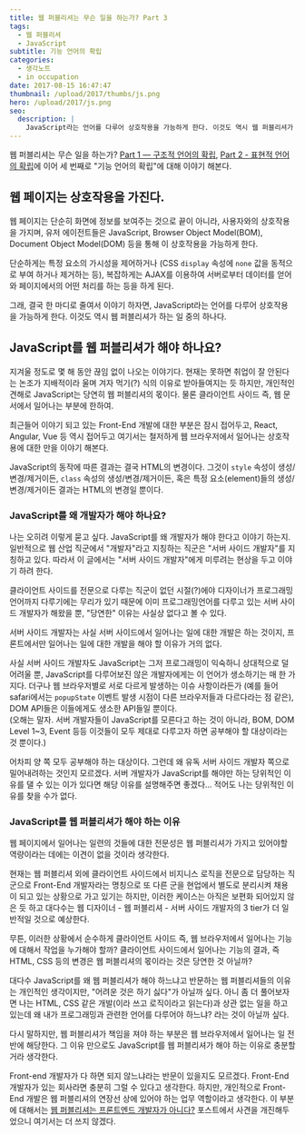 ```yaml
---
title: 웹 퍼블리셔는 무슨 일을 하는가? Part 3
tags:
  - 웹 퍼블리셔
  - JavaScript
subtitle: 기능 언어의 확립
categories:
  - 생각노트
  - in occupation
date: 2017-08-15 16:47:47
thumbnail: /upload/2017/thumbs/js.png
hero: /upload/2017/js.png
seo:
  description: |
    JavaScript라는 언어를 다루어 상호작용을 가능하게 한다. 이것도 역시 웹 퍼블리셔가 하는 일 중의 하나다.
---
```



웹 퍼블리셔는 무슨 일을 하는가? [Part 1 — 구조적 언어의 확립](/2017/07/26/establishment-of-structural-language/),
[Part 2 - 표현적 언어의 확립](/2017/07/30/establishment-of-visual-language/)에
이어 세 번째로 "기능 언어의 확립"에 대해 이야기 해본다.

## 웹 페이지는 상호작용을 가진다.

웹 페이지는 단순히 화면에 정보를 보여주는 것으로 끝이 아니라, 사용자와의 상호작용을 가지며,
유저 에이전트들은 JavaScript, Browser Object Model(BOM), Document Object Model(DOM) 등을 통해 이
상호작용을 가능하게 한다.

단순하게는 특정 요소의 가시성을 제어하거나 (CSS `display` 속성에 `none` 값을 동적으로 부여 하거나
제거하는 등), 복잡하게는 AJAX를 이용하여 서버로부터 데이터를 얻어와 페이지에서의 어떤 처리를 하는
등을 하게 된다.

그래, 결국 한 마디로 줄여서 이야기 하자면, JavaScript라는 언어를 다루어 상호작용을 가능하게 한다.
이것도 역시 웹 퍼블리셔가 하는 일 중의 하나다.

## JavaScript를 웹 퍼블리셔가 해야 하나요?

지겨울 정도로 몇 해 동안 끊임 없이 나오는 이야기다. 현재는 못하면 취업이 잘 안된다는 논조가 지배적이라
울며 겨자 먹기(?) 식의 이유로 받아들여지는 듯 하지만, 개인적인 견해로 JavaScript는 당연히 웹 퍼블리셔의
몫이다. 물론 클라이언트 사이드 즉, 웹 문서에서 일어나는 부분에 한하여.

최근들어 이야기 되고 있는 Front-End 개발에 대한 부분은 잠시 접어두고, React, Angular, Vue 등 역시
접어두고 여기서는 철저하게 웹 브라우저에서 일어나는 상호작용에 대한 만을 이야기 해본다.

JavaScript의 동작에 따른 결과는 결국 HTML의 변경이다. 그것이 `style` 속성이 생성/변경/제거이든, `class`
속성의 생성/변경/제거이든, 혹은 특정 요소(element)들의 생성/변경/제거이든 결과는 HTML의 변경일 뿐이다.

### JavaScript를 왜 개발자가 해야 하나요?

나는 오히려 이렇게 묻고 싶다. JavaScript를 왜 개발자가 해야 한다고 이야기 하는지.
일반적으로 웹 산업 직군에서 "개발자"라고 지칭하는 직군은 "서버 사이드 개발자"를 지칭하고 있다.
따라서 이 글에서는 "서버 사이드 개발자"에게 미루려는 현상을 두고 이야기 하려 한다.

클라이언트 사이드를 전문으로 다루는 직군이 없던 시절(?)에야 디자이너가 프로그래밍언어까지 다루기에는
무리가 있기 때문에 이미 프로그래밍언어를 다루고 있는 서버 사이드 개발자가 해왔을 뿐, "당연한" 이유는
사실상 없다고 볼 수 있다.

서버 사이드 개발자는 사실 서버 사이드에서 일어나는 일에 대한 개발은 하는 것이지, 프론트에서만 일어나는
일에 대한 개발을 해야 할 이유가 거의 없다.

사실 서버 사이드 개발자도 JavaScript는 그저 프로그래밍이 익숙하니 상대적으로 덜 어려울 뿐, JavaScript를
다루어보진 않은 개발자에게는 이 언어가 생소하기는 매 한 가지다. 더구나 웹 브라우저별로 서로 다르게
발생하는 이슈 사항이라든가 (예를 들어 safari에서는 `popupState` 이벤트 발생 시점이 다른 브라우저들과
다르다라는 점 같은), DOM API들은 이들에게도 생소한 API들일 뿐이다. <br>
(오해는 말자. 서버 개발자들이 JavaScript를 모른다고 하는 것이 아니라, BOM, DOM Level 1~3, Event 등등
이것들이 모두 제대로 다루고자 하면 공부해야 할 대상이라는 것 뿐이다.)

어차피 양 쪽 모두 공부해야 하는 대상이다. 그런데 왜 유독 서버 사이드 개발자 쪽으로 밀어내려하는 것인지
모르겠다. 서버 개발자가 JavaScript를 해야만 하는 당위적인 이유를 댈 수 있는 이가 있다면 해당 이유를
설명해주면 좋겠다... 적어도 나는 당위적인 이유를 찾을 수가 없다.

### JavaScript를 웹 퍼블리셔가 해야 하는 이유

웹 페이지에서 일어나는 일련의 것들에 대한 전문성은 웹 퍼블리셔가 가지고 있어야할 역량이라는 데에는
이견이 없을 것이라 생각한다.

현재는 웹 퍼블리셔 외에 클라이언트 사이드에서 비지니스 로직을 전문으로 담당하는 직군으로 Front-End
개발자라는 명칭으로 또 다른 군을 현업에서 별도로 분리시켜 채용이 되고 있는 상황으로 가고 있기는 하지만,
이러한 케이스는 아직은 보편화 되어있지 않은 듯 하고 대다수는 웹 디자이너 - 웹 퍼블리셔 - 서버 사이드
개발자의 3 tier가 더 일반적일 것으로 예상한다.

무튼, 이러한 상황에서 순수하게 클라이언트 사이드 즉, 웹 브라우저에서 일어나는 기능에 대해서 작업을
누가해야 할까? 클라이언트 사이드에서 일어나는 기능의 결과, 즉 HTML, CSS 등의 변경은 웹 퍼블리셔의
몫이라는 것은 당연한 것 아닐까?

대다수 JavaScript를 왜 웹 퍼블리셔가 해야 하느냐고 반문하는 웹 퍼블리셔들의 이유는 개인적인 생각이지만,
"어려운 것은 하기 싫다"가 아닐까 싶다. 아니 좀 더 풀어보자면 나는 HTML, CSS 같은 개발(이라 쓰고 로직이라고
읽는다)과 상관 없는 일을 하고 있는데 왜 내가 프로그래밍과 관련한 언어를 다루어야 하느냐? 라는 것이 아닐까 싶다.

다시 말하지만, 웹 퍼블리셔가 책임을 져야 하는 부분은 웹 브라우저에서 일어나는 일 전반에 해당한다.
그 이유 만으로도 JavaScript를 웹 퍼블리셔가 해야 하는 이유로 충분할 거라 생각한다.

Front-end 개발자가 다 하면 되지 않느냐라는 반문이 있을지도 모르겠다. Front-End 개발자가 있는 회사라면
충분히 그럴 수 있다고 생각한다. 하지만, 개인적으로 Front-End 개발은 웹 퍼블리셔의 연장선 상에 있어야 하는
업무 역할이라고 생각한다. 이 부분에 대해서는 [웹 퍼블리셔는 프론트엔드 개발자가 아니다?](https://mulder21c.github.io/2015/07/27/is-web-publisher-not-a-front-end-developer/)
포스트에서 사견을 개진해두었으니 여기서는 더 쓰지 않겠다.
